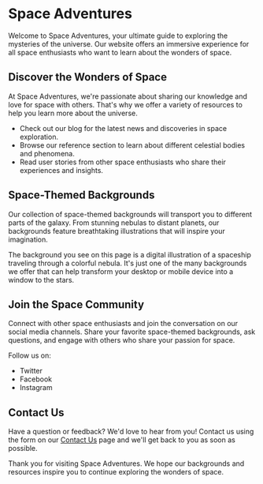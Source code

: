 <!--font:Exo 2-->

# Space Adventures

Welcome to Space Adventures, your ultimate guide to exploring the mysteries of the universe. Our website offers an immersive experience for all space enthusiasts who want to learn about the wonders of space.

## Discover the Wonders of Space

At Space Adventures, we're passionate about sharing our knowledge and love for space with others. That's why we offer a variety of resources to help you learn more about the universe. 

- Check out our blog for the latest news and discoveries in space exploration.
- Browse our reference section to learn about different celestial bodies and phenomena.
- Read user stories from other space enthusiasts who share their experiences and insights.

## Space-Themed Backgrounds

Our collection of space-themed backgrounds will transport you to different parts of the galaxy. From stunning nebulas to distant planets, our backgrounds feature breathtaking illustrations that will inspire your imagination. 

The background you see on this page is a digital illustration of a spaceship traveling through a colorful nebula. It's just one of the many backgrounds we offer that can help transform your desktop or mobile device into a window to the stars.

## Join the Space Community

Connect with other space enthusiasts and join the conversation on our social media channels. Share your favorite space-themed backgrounds, ask questions, and engage with others who share your passion for space.

Follow us on:
- Twitter
- Facebook
- Instagram

## Contact Us

Have a question or feedback? We'd love to hear from you! Contact us using the form on our [Contact Us](#contact-us) page and we'll get back to you as soon as possible.

Thank you for visiting Space Adventures. We hope our backgrounds and resources inspire you to continue exploring the wonders of space.

<!--

Write me content for website with wallpaper which alt text is:

"A digital illustration of a spaceship traveling through a colorful nebula."

The name/title of the page should not be 1:1 copy of the alt text but rather a real content of the website which is using this wallpaper.

- Use markdown format 
- Start with heading
- Heading should be short and concise
- The content should look like a real website 
- The website should not be about the wallpaper, wallpaper is just a related background
- Heading should be contain work "wallpaper" or "background"
- Include real sections like references, contact, user stories, etc. use things relevant to the page purpose.
- Feel free to use structure like headings, bullets, numbering, blockquotes, paragraphs, horizontal lines, etc.
- You can use formatting like bold or _italic_
- You can include UTF-8 emojis
- Links should be only #hash anchors (and you can refer to the document itself)
- Do not include images


---


# Space Adventures Wallpaper

Welcome to Space Adventures, where we take you on a journey through the vast expanse of space. Our website offers an immersive experience for all space enthusiasts who want to explore and learn about the mysteries of the universe.

## Explore the Universe with Our Space-Themed Wallpapers

Our collection of space-themed wallpapers will transport you to different parts of the galaxy. From stunning nebulas to distant planets, our wallpapers feature breathtaking illustrations that will inspire your imagination.

The wallpaper you see on this page is a digital illustration of a spaceship traveling through a colorful nebula. It's just one of the many wallpapers we offer that can help transform your desktop or mobile device into a window to the stars.

## Discover the Wonders of Space

At Space Adventures, we're passionate about sharing our knowledge and love for space with others. That's why we offer a variety of resources to help you learn more about the universe. 

- Check out our blog for the latest news and discoveries in space exploration.
- Browse our reference section to learn about different celestial bodies and phenomena.
- Read user stories from other space enthusiasts who share their experiences and insights.

## Join the Space Community

Connect with other space enthusiasts and join the conversation on our social media channels. Share your favorite space-themed wallpapers, ask questions, and engage with others who share your passion for space.

Follow us on:
- Twitter
- Facebook
- Instagram

## Contact Us

Have a question or feedback? We'd love to hear from you! Contact us using the form on our [Contact Us](#contact-us) page and we'll get back to you as soon as possible.

Thank you for visiting Space Adventures. We hope our wallpapers and resources inspire you to continue exploring the wonders of space.


---


Heading should not include word "wallpaper". The website should not be about the wallpaper itself, wallpaper is just a related background, rewrite whole content.


---


# Explore the Universe with Space Adventures

Welcome to Space Adventures, your ultimate guide to exploring the mysteries of the universe. Our website offers an immersive experience for all space enthusiasts who want to learn about the wonders of space.

## Discover the Wonders of Space

At Space Adventures, we're passionate about sharing our knowledge and love for space with others. That's why we offer a variety of resources to help you learn more about the universe. 

- Check out our blog for the latest news and discoveries in space exploration.
- Browse our reference section to learn about different celestial bodies and phenomena.
- Read user stories from other space enthusiasts who share their experiences and insights.

## Space-Themed Backgrounds

Our collection of space-themed backgrounds will transport you to different parts of the galaxy. From stunning nebulas to distant planets, our backgrounds feature breathtaking illustrations that will inspire your imagination. 

The background you see on this page is a digital illustration of a spaceship traveling through a colorful nebula. It's just one of the many backgrounds we offer that can help transform your desktop or mobile device into a window to the stars.

## Join the Space Community

Connect with other space enthusiasts and join the conversation on our social media channels. Share your favorite space-themed backgrounds, ask questions, and engage with others who share your passion for space.

Follow us on:
- Twitter
- Facebook
- Instagram

## Contact Us

Have a question or feedback? We'd love to hear from you! Contact us using the form on our [Contact Us](#contact-us) page and we'll get back to you as soon as possible.

Thank you for visiting Space Adventures. We hope our backgrounds and resources inspire you to continue exploring the wonders of space.

-->
